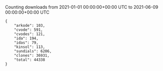
Counting downloads from 2021-01-01 00:00:00+00:00 UTC to 2021-06-09 00:00:00+00:00 UTC

```
{
    "arkode": 103,
    "cvode": 591,
    "cvodes": 121,
    "ida": 194,
    "idas": 79,
    "kinsol": 113,
    "sundials": 6206,
    "clones": 36931,
    "total": 44338
}
```
